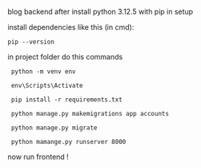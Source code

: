blog backend 
after install python 3.12.5 with pip in setup

install dependencies like this (in cmd): 

    pip --version

in project folder do this commands

     python -m venv env

     env\Scripts\Activate

     pip install -r requirements.txt 

     python manage.py makemigrations app accounts

     python manage.py migrate 

     python mamange.py runserver 8000


now run frontend !
